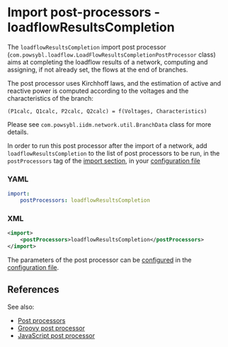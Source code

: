 # Import post-processors - loadflowResultsCompletion

The `loadflowResultsCompletion` import post processor (`com.powsybl.loadflow.LoadFlowResultsCompletionPostProcessor` class)
aims at completing the loadflow results of a network, computing and assigning, if not already set, the flows at the end
of branches.

The post processor uses Kirchhoff laws, and the estimation of active and reactive power is computed according to the
voltages and the characteristics of the branch:
```
(P1calc, Q1calc, P2calc, Q2calc) = f(Voltages, Characteristics)
```

Please see `com.powsybl.iidm.network.util.BranchData` class for more details.

In order to run this post processor after the import of a network, add `loadflowResultsCompletion` to the list of post
processors to be run, in the `postProcessors` tag of the [import section](../../../configuration/modules/import.md), in
your [configuration file](../../../configuration/configuration.md)

### YAML
```yaml
import:
    postProcessors: loadflowResultsCompletion
```

### XML
```xml
<import>
    <postProcessors>loadflowResultsCompletion</postProcessors>
</import>
```

The parameters of the post processor can be [configured](../../../configuration/modules/loadflow-results-completion-parameters.md)
in the [configuration file](../../../configuration/configuration.md).

## References
See also:
- [Post processors](README.md)
- [Groovy post processor](groovyScriptPostProcessor.md)
- [JavaScript post processor](javaScriptPostProcessor.md)
